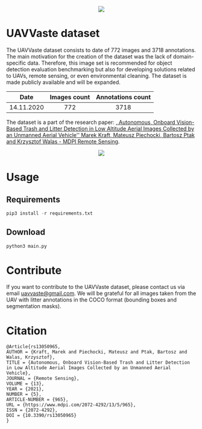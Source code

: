 <p align="center">
    <img src="https://uavvaste.github.io/images/trash.png" />
</p>

# UAVVaste dataset

The UAVVaste dataset consists to date of 772 images and 3718 annotations. The main motivation for the creation of the dataset was the lack of domain-specific data. Therefore, this image set is recommended for object detection evaluation benchmarking but also for developing solutions related to UAVs, remote sensing, or even environmental cleaning. The dataset is made publicly available and will be expanded.

<center>

| **Date**      | **Images count**  | **Annotations count** |
|---------------|:-----------------:|:---------------------:|
| 14.11.2020    |      772          |        3718           |

</center>

The dataset is a part of the research paper: [,,Autonomous, Onboard Vision-Based Trash and Litter Detection in Low Altitude Aerial Images Collected by an Unmanned Aerial Vehicle'' Marek Kraft, Mateusz Piechocki, Bartosz Ptak and Krzysztof Walas - MDPI Remote Sensing](https://www.mdpi.com/2072-4292/13/5/965).

<p align="center">
    <img src="https://github.com/UAVVaste/UAVVaste.github.io/blob/master/50699048692_ea5f052204_o.gif?raw=true" />
</p>

# Usage

## Requirements

``` python
pip3 install -r requirements.txt
```

## Download

``` python
python3 main.py
```

# Contribute

If you want to contribute to the UAVVaste dataset, please contact us via email [uavvaste@gmail.com](uavvaste@gmail.com). We will be grateful for all images taken from the UAV with litter annotations in the COCO format (bounding boxes and segmentation masks).

# Citation

```
@Article{rs13050965,
AUTHOR = {Kraft, Marek and Piechocki, Mateusz and Ptak, Bartosz and Walas, Krzysztof},
TITLE = {Autonomous, Onboard Vision-Based Trash and Litter Detection in Low Altitude Aerial Images Collected by an Unmanned Aerial Vehicle},
JOURNAL = {Remote Sensing},
VOLUME = {13},
YEAR = {2021},
NUMBER = {5},
ARTICLE-NUMBER = {965},
URL = {https://www.mdpi.com/2072-4292/13/5/965},
ISSN = {2072-4292},
DOI = {10.3390/rs13050965}
}
```
